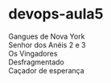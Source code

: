 # devops-aula5

Gangues de Nova York<br>
Senhor dos Anéis 2 e 3<br>
Os Vingadores<br>
Desfragmentado<br>
Caçador de esperança<br>
